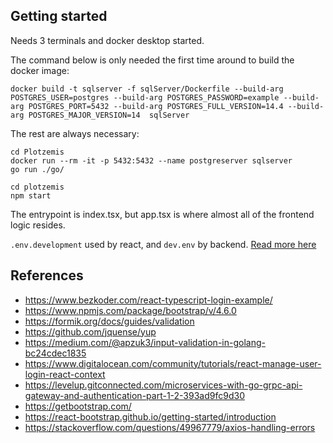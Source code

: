 ## Getting started

Needs 3 terminals and docker desktop started.

The command below is only needed the first time around to build the docker image:
```
docker build -t sqlserver -f sqlServer/Dockerfile --build-arg POSTGRES_USER=postgres --build-arg POSTGRES_PASSWORD=example --build-arg POSTGRES_PORT=5432 --build-arg POSTGRES_FULL_VERSION=14.4 --build-arg POSTGRES_MAJOR_VERSION=14  sqlServer
```

The rest are always necessary:
```
cd Plotzemis
docker run --rm -it -p 5432:5432 --name postgreserver sqlserver
go run ./go/

cd plotzemis
npm start
```

The entrypoint is index.tsx, but app.tsx is where almost all of the frontend logic resides.

`.env.development` used by react, and `dev.env` by backend. [Read more here](https://create-react-app.dev/docs/adding-custom-environment-variables/#adding-development-environment-variables-in-env)

## References

- https://www.bezkoder.com/react-typescript-login-example/
- https://www.npmjs.com/package/bootstrap/v/4.6.0
- https://formik.org/docs/guides/validation
- https://github.com/jquense/yup
- https://medium.com/@apzuk3/input-validation-in-golang-bc24cdec1835
- https://www.digitalocean.com/community/tutorials/react-manage-user-login-react-context
- https://levelup.gitconnected.com/microservices-with-go-grpc-api-gateway-and-authentication-part-1-2-393ad9fc9d30
- https://getbootstrap.com/
- https://react-bootstrap.github.io/getting-started/introduction
- https://stackoverflow.com/questions/49967779/axios-handling-errors